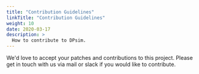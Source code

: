 ```yaml
---
title: "Contribution Guidelines"
linkTitle: "Contribution Guidelines"
weight: 10
date: 2020-03-17
description: >
  How to contribute to DPsim.
---
```


We'd love to accept your patches and contributions to this project. 
Please get in touch with us via mail or slack if you would like to contribute.
